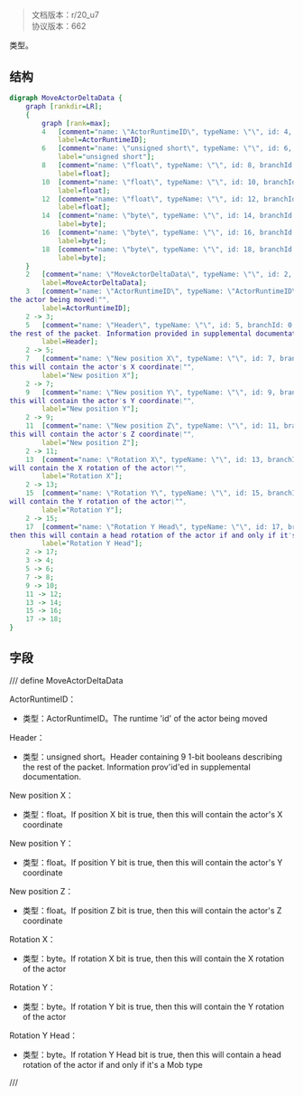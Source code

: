 # <!-- md:samp MoveActorDeltaData -->

> 文档版本：r/20_u7<br/>协议版本：662

<!-- md:samp MoveActorDeltaData -->类型。

## 结构

```dot
digraph MoveActorDeltaData {
	graph [rankdir=LR];
	{
		graph [rank=max];
		4	[comment="name: \"ActorRuntimeID\", typeName: \"\", id: 4, branchId: 0, recurseId: -1, attributes: 512, notes: \"\"",
			label=ActorRuntimeID];
		6	[comment="name: \"unsigned short\", typeName: \"\", id: 6, branchId: 0, recurseId: -1, attributes: 512, notes: \"\"",
			label="unsigned short"];
		8	[comment="name: \"float\", typeName: \"\", id: 8, branchId: 0, recurseId: -1, attributes: 512, notes: \"\"",
			label=float];
		10	[comment="name: \"float\", typeName: \"\", id: 10, branchId: 0, recurseId: -1, attributes: 512, notes: \"\"",
			label=float];
		12	[comment="name: \"float\", typeName: \"\", id: 12, branchId: 0, recurseId: -1, attributes: 512, notes: \"\"",
			label=float];
		14	[comment="name: \"byte\", typeName: \"\", id: 14, branchId: 0, recurseId: -1, attributes: 512, notes: \"\"",
			label=byte];
		16	[comment="name: \"byte\", typeName: \"\", id: 16, branchId: 0, recurseId: -1, attributes: 512, notes: \"\"",
			label=byte];
		18	[comment="name: \"byte\", typeName: \"\", id: 18, branchId: 0, recurseId: -1, attributes: 512, notes: \"\"",
			label=byte];
	}
	2	[comment="name: \"MoveActorDeltaData\", typeName: \"\", id: 2, branchId: 0, recurseId: -1, attributes: 0, notes: \"\"",
		label=MoveActorDeltaData];
	3	[comment="name: \"ActorRuntimeID\", typeName: \"ActorRuntimeID\", id: 3, branchId: 0, recurseId: -1, attributes: 256, notes: \"The runtime id of \
the actor being moved\"",
		label=ActorRuntimeID];
	2 -> 3;
	5	[comment="name: \"Header\", typeName: \"\", id: 5, branchId: 0, recurseId: -1, attributes: 0, notes: \"Header containing 9 1-bit booleans describing \
the rest of the packet. Information provided in supplemental documentation.\"",
		label=Header];
	2 -> 5;
	7	[comment="name: \"New position X\", typeName: \"\", id: 7, branchId: 0, recurseId: -1, attributes: 0, notes: \"If position X bit is true, then \
this will contain the actor's X coordinate\"",
		label="New position X"];
	2 -> 7;
	9	[comment="name: \"New position Y\", typeName: \"\", id: 9, branchId: 0, recurseId: -1, attributes: 0, notes: \"If position Y bit is true, then \
this will contain the actor's Y coordinate\"",
		label="New position Y"];
	2 -> 9;
	11	[comment="name: \"New position Z\", typeName: \"\", id: 11, branchId: 0, recurseId: -1, attributes: 0, notes: \"If position Z bit is true, then \
this will contain the actor's Z coordinate\"",
		label="New position Z"];
	2 -> 11;
	13	[comment="name: \"Rotation X\", typeName: \"\", id: 13, branchId: 0, recurseId: -1, attributes: 0, notes: \"If rotation X bit is true, then this \
will contain the X rotation of the actor\"",
		label="Rotation X"];
	2 -> 13;
	15	[comment="name: \"Rotation Y\", typeName: \"\", id: 15, branchId: 0, recurseId: -1, attributes: 0, notes: \"If rotation Y bit is true, then this \
will contain the Y rotation of the actor\"",
		label="Rotation Y"];
	2 -> 15;
	17	[comment="name: \"Rotation Y Head\", typeName: \"\", id: 17, branchId: 0, recurseId: -1, attributes: 0, notes: \"If rotation Y Head bit is true, \
then this will contain a head rotation of the actor if and only if it's a Mob type\"",
		label="Rotation Y Head"];
	2 -> 17;
	3 -> 4;
	5 -> 6;
	7 -> 8;
	9 -> 10;
	11 -> 12;
	13 -> 14;
	15 -> 16;
	17 -> 18;
}

```

## 字段

/// define
MoveActorDeltaData

ActorRuntimeID：[<!-- md:samp ActorRuntimeID -->](refs/protocols/types/ActorRuntimeID.md)

- 类型：ActorRuntimeID。The runtime 'id' of the actor being moved

Header：<!-- md:samp unsigned short -->

- 类型：unsigned short。Header containing 9 1-bit booleans describing the rest of the packet. Information prov'id'ed in supplemental documentation.

New position X：<!-- md:samp float -->

- 类型：float。If position X bit is true, then this will contain the actor's X coordinate

New position Y：<!-- md:samp float -->

- 类型：float。If position Y bit is true, then this will contain the actor's Y coordinate

New position Z：<!-- md:samp float -->

- 类型：float。If position Z bit is true, then this will contain the actor's Z coordinate

Rotation X：<!-- md:samp byte -->

- 类型：byte。If rotation X bit is true, then this will contain the X rotation of the actor

Rotation Y：<!-- md:samp byte -->

- 类型：byte。If rotation Y bit is true, then this will contain the Y rotation of the actor

Rotation Y Head：<!-- md:samp byte -->

- 类型：byte。If rotation Y Head bit is true, then this will contain a head rotation of the actor if and only if it's a Mob type


///
